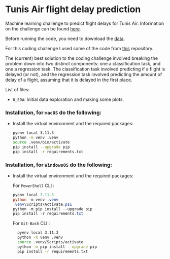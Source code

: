 # Tunis Air flight delay prediction

Machine learning challenge to predict flight delays for Tunis Air. Information on the challenge can be found [here](https://zindi.africa/competitions/flight-delay-prediction-challenge).

Before running the code, you need to download the [data](https://zindi.africa/competitions/flight-delay-prediction-challenge/data).

For this coding challenge I used some of the code from [this](https://github.com/rudyvdbrink/Tunis_Air_prediction) repository.

The (current) best solution to the coding challenge involved breaking the problem down into two distinct components: one a classification task, and one a regression task. The classification task involved predicting if a flight is delayed (or not), and the regression task involved predicting the amount of delay of a flight, assuming that it is delayed in the first place.  

List of files:
- `0_EDA`: Initial data exploration and making some plots.

### **Installation, for `macOS`** do the following: 


- Install the virtual environment and the required packages:

    ```BASH
    pyenv local 3.11.3
    python -m venv .venv
    source .venv/bin/activate
    pip install --upgrade pip
    pip install -r requirements.txt
    ```
### **Installation, for `WindowsOS`** do the following:

- Install the virtual environment and the required packages:

   For `PowerShell` CLI :

    ```PowerShell
    pyenv local 3.11.3
    python -m venv .venv
    .venv\Scripts\Activate.ps1
    python -m pip install --upgrade pip
    pip install -r requirements.txt
    ```

    For `Git-Bash` CLI :

  ```BASH
    pyenv local 3.11.3
    python -m venv .venv
    source .venv/Scripts/activate
    python -m pip install --upgrade pip
    pip install -r requirements.txt
    ```